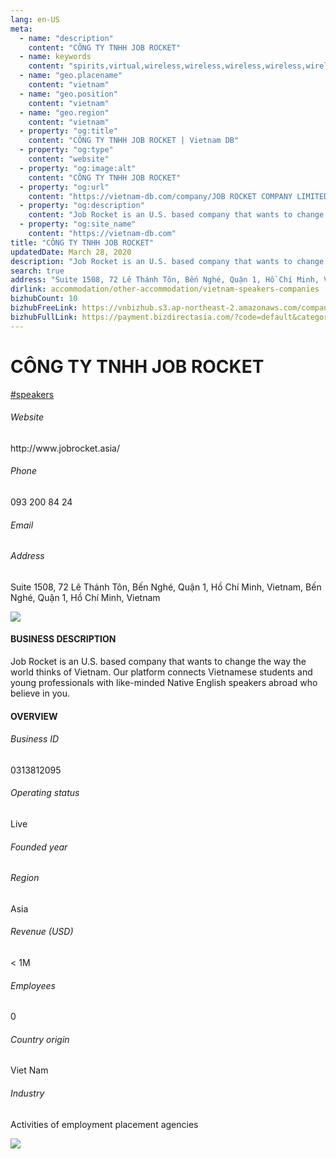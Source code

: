 ```yaml
---
lang: en-US
meta:
  - name: "description"
    content: "CÔNG TY TNHH JOB ROCKET"
  - name: keywords
    content: "spirits,virtual,wireless,wireless,wireless,wireless,wireless,wireless,wireless,wireless,wireless,wireless,wireless,wireless,wireless,wireless,wireless,vietnam-speakers-companies"
  - name: "geo.placename"
    content: "vietnam"
  - name: "geo.position"
    content: "vietnam"
  - name: "geo.region"
    content: "vietnam"
  - property: "og:title"
    content: "CÔNG TY TNHH JOB ROCKET | Vietnam DB"
  - property: "og:type"
    content: "website"
  - property: "og:image:alt"
    content: "CÔNG TY TNHH JOB ROCKET"
  - property: "og:url"
    content: "https://vietnam-db.com/company/JOB ROCKET COMPANY LIMITED-2691044"
  - property: "og:description"
    content: "Job Rocket is an U.S. based company that wants to change the way the world thinks of Vietnam. Our platform connects Vietnamese students and young professionals with likeminded Native English speakers abroad who believe in you."
  - property: "og:site_name"
    content: "https://vietnam-db.com"
title: "CÔNG TY TNHH JOB ROCKET"
updatedDate: March 28, 2020
description: "Job Rocket is an U.S. based company that wants to change the way the world thinks of Vietnam. Our platform connects Vietnamese students and young professionals with likeminded Native English speakers abroad who believe in you."
search: true
address: "Suite 1508, 72 Lê Thánh Tôn, Bến Nghé, Quận 1, Hồ Chí Minh, Vietnam, Bến Nghé, Quận 1, Hồ Chí Minh, Vietnam"
dirlink: accommodation/other-accommodation/vietnam-speakers-companies
bizhubCount: 10
bizhubFreeLink: https://vnbizhub.s3.ap-northeast-2.amazonaws.com/companies/vietnam-speakers-companies_preview.xlsx
bizhubFullLink: https://payment.bizdirectasia.com/?code=default&category=bizhub&item=vietnam-speakers-companies&redirect=https://vietnam-db.com
---
```



<div class="bd-item">
    <div class="item-content">
        <div class="detail-title-wrap">
            <h1 class="detail-title">
                CÔNG TY TNHH JOB ROCKET
            </h1>
        </div>
		<div class="detail-tagslist"><a href="/accommodation/other-accommodation/tags/speakers" class="detail-tagitem">#speakers</a></div>
        <h6 class="bd-label">Website</h6>
        <p>http://www.jobrocket.asia/</p>
		<h6 class="bd-label">Phone</h6>
        <p>093 200 84 24</p>
        <h6 class="bd-label">Email</h6>
        <p><a class="textColorPrimary" href="#"></a></p>
        <h6 class="bd-label">Address</h6>
        <p>Suite 1508, 72 Lê Thánh Tôn, Bến Nghé, Quận 1, Hồ Chí Minh, Vietnam, Bến Nghé, Quận 1, Hồ Chí Minh, Vietnam</p>
    </div>
</div>

<div class="banner-wrap text-center"><a href="" class="banner-link"><img src="/assets/vndb.com/BannerAds2.jpg" class="banner-img"></a></div>

<div class="bd-item">
    <div class="item-content">
        <h4 class="textColorPrimary item-title">BUSINESS DESCRIPTION</h4>
        <p>Job Rocket is an U.S. based company that wants to change the way the world thinks of Vietnam. Our platform connects Vietnamese students and young professionals with like-minded Native English speakers abroad who believe in you.</p>
    </div>
</div>

<div class="bd-item">
    <div class="item-content">
        <h4 class="textColorPrimary item-title">OVERVIEW</h4>
        <div class="item-info">
            <h6 class="bd-label">Business ID</h6>
            <p>0313812095</p>
        </div>
        <div class="item-info">
            <h6 class="bd-label">Operating status</h6>
            <p>Live<small class="bd-status_dot live"></small></p>
        </div>
        <div class="item-info">
            <h6 class="bd-label">Founded year</h6>
            <p></p>
        </div>
        <div class="item-info">
            <h6 class="bd-label">Region</h6>
            <p>Asia</p>
        </div>
        <div class="item-info">
            <h6 class="bd-label">Revenue (USD)</h6>
            <p>&lt; 1M</p>
        </div>
        <div class="item-info">
            <h6 class="bd-label">Employees</h6>
            <p>0</p>
        </div>
        <div class="item-info">
            <h6 class="bd-label">Country origin</h6>
            <p>Viet Nam</p>
        </div>
        <div class="item-info">
            <h6 class="bd-label">Industry</h6>
            <p>Activities of employment placement agencies</p>
        </div>
    </div>
</div>

<div class="banner-wrap text-center"><a href="" class="banner-link"><img src="/assets/vndb.com/BannerAd_04_728x90.jpg" class="banner-img"></a></div>

<CustomPopup popupTitle="ENTER EMAIL TO DOWNLOAD" popupSubTitle="The companies data will be sent to your inbox. Please enter your email." :free="this.$frontmatter.bizhubFreeLink" :paid="this.$frontmatter.bizhubFullLink" :count="this.$frontmatter.bizhubCount"/>

